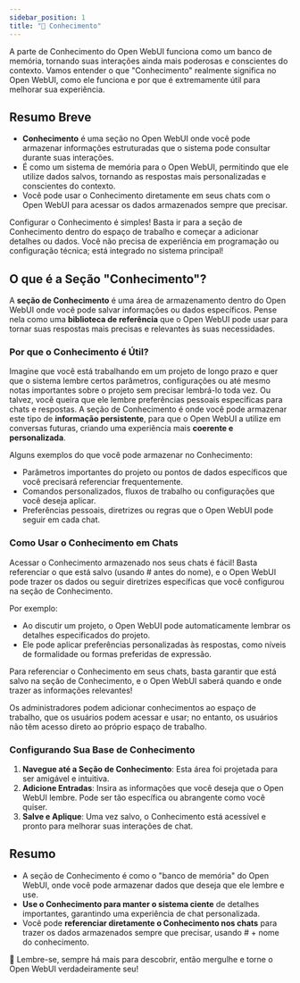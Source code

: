 ```yaml
---
sidebar_position: 1
title: "🧠 Conhecimento"
---
```


A parte de Conhecimento do Open WebUI funciona como um banco de memória, tornando suas interações ainda mais poderosas e conscientes do contexto. Vamos entender o que "Conhecimento" realmente significa no Open WebUI, como ele funciona e por que é extremamente útil para melhorar sua experiência.

## Resumo Breve

- **Conhecimento** é uma seção no Open WebUI onde você pode armazenar informações estruturadas que o sistema pode consultar durante suas interações.
- É como um sistema de memória para o Open WebUI, permitindo que ele utilize dados salvos, tornando as respostas mais personalizadas e conscientes do contexto.
- Você pode usar o Conhecimento diretamente em seus chats com o Open WebUI para acessar os dados armazenados sempre que precisar.

Configurar o Conhecimento é simples! Basta ir para a seção de Conhecimento dentro do espaço de trabalho e começar a adicionar detalhes ou dados. Você não precisa de experiência em programação ou configuração técnica; está integrado no sistema principal!

## O que é a Seção "Conhecimento"?

A **seção de Conhecimento** é uma área de armazenamento dentro do Open WebUI onde você pode salvar informações ou dados específicos. Pense nela como uma **biblioteca de referência** que o Open WebUI pode usar para tornar suas respostas mais precisas e relevantes às suas necessidades.

### Por que o Conhecimento é Útil?

Imagine que você está trabalhando em um projeto de longo prazo e quer que o sistema lembre certos parâmetros, configurações ou até mesmo notas importantes sobre o projeto sem precisar lembrá-lo toda vez. Ou talvez, você queira que ele lembre preferências pessoais específicas para chats e respostas. A seção de Conhecimento é onde você pode armazenar este tipo de **informação persistente**, para que o Open WebUI a utilize em conversas futuras, criando uma experiência mais **coerente e personalizada**.

Alguns exemplos do que você pode armazenar no Conhecimento:

- Parâmetros importantes do projeto ou pontos de dados específicos que você precisará referenciar frequentemente.
- Comandos personalizados, fluxos de trabalho ou configurações que você deseja aplicar.
- Preferências pessoais, diretrizes ou regras que o Open WebUI pode seguir em cada chat.

### Como Usar o Conhecimento em Chats

Acessar o Conhecimento armazenado nos seus chats é fácil! Basta referenciar o que está salvo (usando # antes do nome), e o Open WebUI pode trazer os dados ou seguir diretrizes específicas que você configurou na seção de Conhecimento.

Por exemplo:

- Ao discutir um projeto, o Open WebUI pode automaticamente lembrar os detalhes especificados do projeto.
- Ele pode aplicar preferências personalizadas às respostas, como níveis de formalidade ou formas preferidas de expressão.

Para referenciar o Conhecimento em seus chats, basta garantir que está salvo na seção de Conhecimento, e o Open WebUI saberá quando e onde trazer as informações relevantes!

Os administradores podem adicionar conhecimentos ao espaço de trabalho, que os usuários podem acessar e usar; no entanto, os usuários não têm acesso direto ao próprio espaço de trabalho.

### Configurando Sua Base de Conhecimento

1. **Navegue até a Seção de Conhecimento**: Esta área foi projetada para ser amigável e intuitiva.
2. **Adicione Entradas**: Insira as informações que você deseja que o Open WebUI lembre. Pode ser tão específica ou abrangente como você quiser.
3. **Salve e Aplique**: Uma vez salvo, o Conhecimento está acessível e pronto para melhorar suas interações de chat.

## Resumo

- A seção de Conhecimento é como o "banco de memória" do Open WebUI, onde você pode armazenar dados que deseja que ele lembre e use.
- **Use o Conhecimento para manter o sistema ciente** de detalhes importantes, garantindo uma experiência de chat personalizada.
- Você pode **referenciar diretamente o Conhecimento nos chats** para trazer os dados armazenados sempre que precisar, usando # + nome do conhecimento.

🌟 Lembre-se, sempre há mais para descobrir, então mergulhe e torne o Open WebUI verdadeiramente seu!
